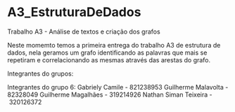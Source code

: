 # A3_EstruturaDeDados
Trabalho A3 - Análise de textos e criação dos grafos

Neste momemto temos a primeira entrega do trabalho A3 de estrutura de dados, nela geramos um grafo identificando as palavras que mais se repetiram e correlacionando as mesmas através das arestas do grafo.

Integrantes do grupos:

Integrantes do grupo 6:
Gabriely Camile - 821238953
Guilherme Malavolta - 82328049
Guilherme Magalhães - 319214926
Nathan Siman Teixeira - 320126372
